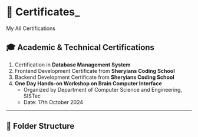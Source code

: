 # 📜 Certificates_
My All Certifications  

## 🎓 Academic & Technical Certifications
1. Certification in **Database Management System**
2. Frontend Development Certificate from **Sheryians Coding School** 
3. Backend Development Certificate from **Sheryians Coding School**  
4. **One Day Hands-on Workshop on Brain Computer Interface**  
   - Organized by Department of Computer Science and Engineering, SISTec  
   - Date: 17th October 2024  

---

## 📁 Folder Structure
